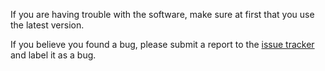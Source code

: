 If you are having trouble with the software,
make sure at first that you use the latest version.

If you believe you found a bug, please submit a report
to the [issue tracker](../../issues) and label it as a bug.
